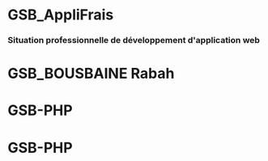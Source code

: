 # GSB_AppliFrais  
### Situation professionnelle de développement d'application web  


# GSB_BOUSBAINE Rabah
# GSB-PHP

# GSB-PHP
